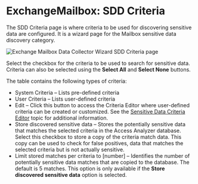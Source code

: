 # ExchangeMailbox: SDD Criteria

The SDD Criteria page is where criteria to be used for discovering sensitive data are configured. It
is a wizard page for the Mailbox sensitive data discovery category.

![Exchange Mailbox Data Collector Wizard SDD Criteria page](/img/product_docs/accessanalyzer/12.0/admin/datacollector/fsaa/sddcriteria.webp)

Select the checkbox for the criteria to be used to search for sensitive data. Criteria can also be
selected using the **Select All** and **Select None** buttons.

The table contains the following types of criteria:

- System Criteria – Lists pre-defined criteria
- User Criteria – Lists user-defined criteria
- Edit – Click this button to access the Criteria Editor where user-defined criteria can be created
  or customized. See the
  [Sensitive Data Criteria Editor](/docs/accessanalyzer/12.0/sensitivedatadiscovery/criteriaeditor/overview.md) topic
  for additional information.
- Store discovered sensitive data – Stores the potentially sensitive data that matches the selected
  criteria in the Access Analyzer database. Select this checkbox to store a copy of the criteria
  match data. This copy can be used to check for false positives, data that matches the selected
  criteria but is not actually sensitive.
- Limit stored matches per criteria to [number] – Identifies the number of potentially sensitive
  data matches that are copied to the database. The default is 5 matches. This option is only
  available if the **Store discovered sensitive data** option is selected.
